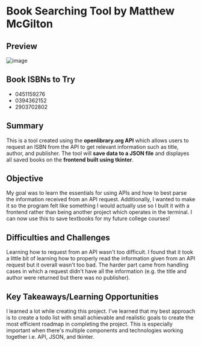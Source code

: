 # Book Searching Tool by Matthew McGilton

## Preview
![image](https://i.imgur.com/OZVIm21.png)

## Book ISBNs to Try
- 0451159276
- 0394362152
- 2903702802

## Summary
This is a tool created using the **openlibrary.org API** which allows users to request an ISBN from the API to get relevant information such as title, author, and publisher. The tool will **save data to a JSON file** and displayes all saved books on the **frontend built using tkinter**.

## Objective
My goal was to learn the essentials for using APIs and how to best parse the information received from an API request. Additionally, I wanted to make it so the program felt like something I would actually use so I built it with a frontend rather than being another project which operates in the terminal. I can now use this to save textbooks for my future college courses!

## Difficulties and Challenges
Learning how to request from an API wasn't too difficult. I found that it took a little bit of learning how to properly read the information given from an API request but it overall wasn't too bad. The harder part came from handling cases in which a request didn't have all the information (e.g. the title and author were returned but there was no publisher).

## Key Takeaways/Learning Opportunities
I learned a lot while creating this project. I've learned that my best approach is to create a todo list with small achievable and realistic goals to create the most efficient roadmap in completing the project. This is especially important when there's multiple components and technologies working together i.e. API, JSON, and tkinter.